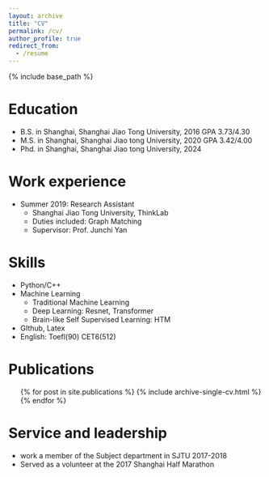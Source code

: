 ```yaml
---
layout: archive
title: "CV"
permalink: /cv/
author_profile: true
redirect_from:
  - /resume
---
```


{% include base_path %}

Education
======
* B.S. in Shanghai, Shanghai Jiao Tong University, 2016 
  GPA 3.73/4.30
* M.S. in Shanghai, Shanghai Jiao tong University, 2020
  GPA 3.42/4.00
* Phd. in Shanghai, Shanghai Jiao tong University, 2024


Work experience
======
* Summer 2019: Research Assistant
  * Shanghai Jiao Tong University, ThinkLab
  * Duties included: Graph Matching
  * Supervisor: Prof. Junchi Yan
  
Skills
======
* Python/C++
* Machine Learning
  * Traditional Machine Learning
  * Deep Learning: Resnet, Transformer
  * Brain-like Self Supervised Learning: HTM
* GIthub, Latex
* English: Toefl(90) CET6(512)

Publications
======
  <ul>{% for post in site.publications %}
    {% include archive-single-cv.html %}
  {% endfor %}</ul>
  
<!-- Talks
======
  <ul>{% for post in site.talks %}
    {% include archive-single-talk-cv.html %}
  {% endfor %}</ul>
  
Teaching
======
  <ul>{% for post in site.teaching %}
    {% include archive-single-cv.html %}
  {% endfor %}</ul>
   -->
  
Service and leadership
======
*  work a member of the Subject department in SJTU 2017-2018
*  Served as a volunteer at the 2017 Shanghai Half Marathon
